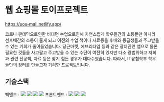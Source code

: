 # 웹 쇼핑몰 토이프로젝트

https://uou-mall.netlify.app/

코로나 팬데믹으로인한 비대면 수업으로인해 자연스럽게 학우들간의 소통뿐만 아니라 선후배간의 소통이 줄게 되고 이전의 수업 책이나 자료등을 후배와 동급생들과 주고받을 수 있는 기회가 줄어들었습니다.
당근마켓, 에브리타임 등과 같은 장터관련 앱으로 물론 필요한 것들을 사고팔고 주고받을 수 있는 수단이 여전히 있지만 다소 광범위하고 저희과 관련 전공책, 자료 등은 찾기 힘든 경우가 대다수였습니다. 
따라서, IT융합학부 학우들만의 장터를 만들고자 기획한 프로젝트입니다.


## 기술스택

<row>
백엔드 : 
<img src="https://img.shields.io/badge/Java-007396?style=flat-square&logo=Java&logoColor=white"/>
<img src="https://img.shields.io/badge/Spring Boot-6DB33F?style=flat-square&logo=Spring Boot&logoColor=white"/>
<img src="https://img.shields.io/badge/MariaDB-003545?style=flat-square&logo=MariaDB&logoColor=white"/>
<img src="https://img.shields.io/badge/Redis-DC382D?style=flat-square&logo=Redis&logoColor=white"/>
</row>
<row>
프론트엔드 : 
<img src="https://img.shields.io/badge/Javascript-F7DF1E?style=flat-square&logo=Javascript&logoColor=white"/>
<img src="https://img.shields.io/badge/React-61DAFB?style=flat-square&logo=React&logoColor=white"/>
<img src="https://img.shields.io/badge/Redux-764ABC?style=flat-square&logo=Redux&logoColor=white"/>
</row>
